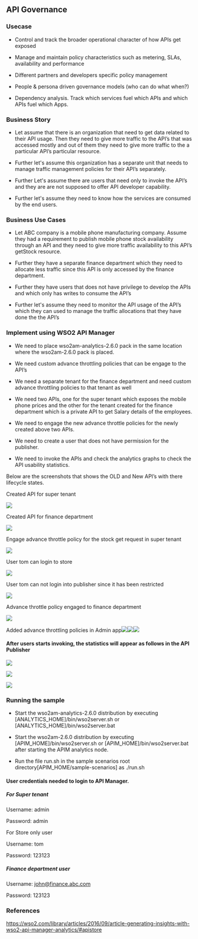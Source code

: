 ## API Governance

### Usecase

* Control and track the broader operational character of how APIs get exposed

* Manage and maintain policy characteristics such as metering, SLAs, availability and performance

* Different partners and developers specific policy management 

* People & persona driven governance models (who can do what when?)

* Dependency analysis. Track which services fuel which APIs and which APIs fuel which Apps.

### Business Story

* Let assume that there is an organization that need to get data related to their API usage. Then they need to give more traffic to the API’s that was accessed mostly and out of them they need to give more traffic to the a particular API’s particular resource. 

* Further let's assume this organization has a separate unit that needs to manage traffic management policies for their API’s separately.

* Further Let's assume there are users that need only to invoke the API’s and they are are not supposed to offer API developer capability. 

* Further let's assume they need to know how the services are consumed by the end users.

### Business Use Cases

* Let ABC company is a mobile phone manufacturing company. Assume they had a requirement to publish  mobile phone stock availability through an API and they need to give more traffic availability to this API’s getStock resource.

* Further they have a separate finance department which they need to allocate less traffic since this API is only accessed by the finance department.

* Further they have users that does not have privilege to develop the APIs and which only has writes to consume the API’s

* Further let's assume they need to monitor the API usage of the API’s which they can used to manage the traffic allocations that they have done the the API’s

### Implement using WSO2 API Manager

* We need to place wso2am-analytics-2.6.0 pack in the same location where the wso2am-2.6.0 pack is placed.

* We need custom advance throttling policies that can be engage to the API’s

* We need a separate tenant for the finance department and need custom advance throttling policies to that tenant as well

* We need two APIs, one for the super tenant which exposes the mobile phone prices and the other for the tenant created for the finance department which is a private API to get Salary details of the employees.

* We need to engage the new advance throttle policies for the newly created above two APIs.

* We need to create a user that does not have permission for the publisher.

* We need to invoke the APIs and check the analytics graphs to check the API usability statistics. 

Below are the screenshots that shows the OLD and New API’s with there lifecycle states.

Created API for super tenant

![](images/image_0.png)

Created API for finance department

![](images/image_1.png)

Engage advance throttle policy for the stock get request in super tenant

![](images/image_2.png)

User tom can login to store

![](images/image_3.png)

User tom can not login into publisher since it has been restricted

![](images/image_4.png)

Advance throttle policy engaged to finance department

![](images/image_5.png)

Added advance throttling policies in Admin app![](images/image_6.png)![](images/image_7.png)![](images/image_8.png)

 

#### After users starts invoking, the statistics will appear as follows in the API Publisher

![](images/image_9.png)

![](images/image_10.png)

![](images/image_11.png)

### Running the sample

* Start the wso2am-analytics-2.6.0 distribution by executing [ANALYTICS_HOME]/bin/wso2server.sh or [ANALYTICS_HOME]/bin/wso2server.bat

* Start the wso2am-2.6.0 distribution by executing [APIM_HOME]/bin/wso2server.sh or [APIM_HOME]/bin/wso2server.bat after starting the APIM analytics node.

* Run the file run.sh in the sample scenarios root directory[APIM_HOME/sample-scenarios] as ./run.sh

#### User credentials needed to login to API Manager.

##### For Super tenant

Username: admin

Password: admin

For Store only user

Username: tom

Password: 123123

##### Finance department user

Username: [john@finance.abc.com](mailto:john@finance.abc.com)

Password: 123123

### References

https://wso2.com/library/articles/2016/09/article-generating-insights-with-wso2-api-manager-analytics/#apistore

